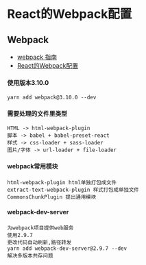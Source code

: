 # React的Webpack配置

## Webpack

* [webpack 指南](https://webpack.docschina.org/guides/)
* [React的Webpack配置](https://www.jianshu.com/p/0e01ca947e50)

#### 使用版本3.10.0

`yarn add webpack@3.10.0 --dev`

#### 需要处理的文件里类型
```
HTML -> html-webpack-plugin
脚本 -> babel + babel-preset-react
样式 -> css-loader + sass-loader
图片/字体 -> url-loader + file-loader
```

#### webpack常用模块

```
html-webpack-plugin html单独打包成文件
extract-text-webpack-plugin 样式打包成单独文件
CommonsChunkPlugin 提出通用模块
```

#### webpack-dev-server

```
为webpack项目提供web服务
使用2.9.7
更改代码自动刷新,路径转发
yarn add webpack-dev-server@2.9.7 --dev
解决多版本共存问题
```
